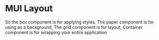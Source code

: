 # MUI Layout

So the box component is for applying styles.
The paper component is for using as a background,
The grid component is for layout,
Container component is for wrapping your entire application
